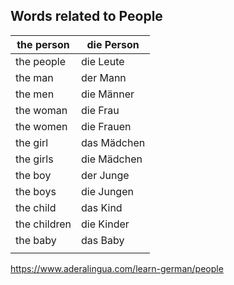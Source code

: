 ## Words related to People



| the person   | die Person  |
| ------------ | ----------- |
| the people   | die Leute   |
| the man      | der Mann    |
| the men      | die Männer  |
| the woman    | die Frau    |
| the women    | die Frauen  |
| the girl     | das Mädchen |
| the girls    | die Mädchen |
| the boy      | der Junge   |
| the boys     | die Jungen  |
| the child    | das Kind    |
| the children | die Kinder  |
| the baby     | das Baby    |
|              |             |



https://www.aderalingua.com/learn-german/people